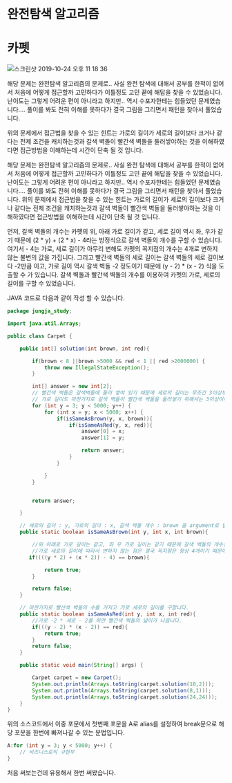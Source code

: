# 완전탐색 알고리즘

# 카펫

![스크린샷 2019-10-24 오후 11 18 36](https://user-images.githubusercontent.com/22395934/67497018-4c896980-f6b8-11e9-869d-f05ddc292222.png)




해당 문제는 완전탐색 알고리즘의 문제로.. 사실 완전 탐색에 대해서 공부를 한적이 없어서 처음에 어떻게 접근할까 고민하다가 이틀정도 고민 끝에 해답을 찾을 수 있었습니다. 난이도는 그렇게 어려운 편이 아니라고 하지만.. 역시 수포자한테는 힘들었던 문제였습니다.... 풀이를 봐도 전혀 이해를 못하다가 결국 그림을 그리면서 패턴을 찾아서 풀었습니다.

위의 문제에서 접근법을 찾을 수 있는 힌트는 가로의 길이가 세로의 길이보다 크거나 같다는 전제 조건을 캐치하는것과 갈색 벽돌이 빨간색 벽돌을 둘러쌓야하는 것을 이해하였다면 접근방법을 이해하는데 시간이 단축 될 것 입니다.

해당 문제는 완전탐색 알고리즘의 문제로.. 사실 완전 탐색에 대해서 공부를 한적이 없어서 처음에 어떻게 접근할까 고민하다가 이틀정도 고민 끝에 해답을 찾을 수 있었습니다. 난이도는 그렇게 어려운 편이 아니라고 하지만.. 역시 수포자한테는 힘들었던 문제였습니다.... 풀이를 봐도 전혀 이해를 못하다가 결국 그림을 그리면서 패턴을 찾아서 풀었습니다.
위의 문제에서 접근법을 찾을 수 있는 힌트는 가로의 길이가 세로의 길이보다 크거나 같다는 전제 조건을 캐치하는것과 갈색 벽돌이 빨간색 벽돌을 둘러쌓야하는 것을 이해하였다면 접근방법을 이해하는데 시간이 단축 될 것 입니다.

먼저, 갈색 벽돌의 개수는 카펫의 위, 아래 가로 길이가 같고, 세로 길이 역시 좌, 우가 같기 때문에 (2 * y) + (2 * x) - 4라는 방정식으로 갈색 벽돌의 개수를 구할 수 있습니다. 여기서 - 4는 가로, 세로 길이가 아무리 변해도 카펫의 꼭지점의 개수는 4개로 변하지 않는 불변의 값을 가집니다. 
그리고 빨간색 벽돌의 세로 길이는 갈색 벽돌의 세로 길이보다 -2만큼 이고, 가로 길이 역시 갈색 벽돌 -2 정도이기 때문에 (y - 2) * (x - 2) 식을 도출할 수 가 있습니다.
갈색 벽돌과 빨간색 벽돌의 개수를 이용하여 카펫의 가로, 세로의 길이를 구할 수 있었습니다.

JAVA 코드로 다음과 같이 작성 할 수 있습니다.

```java
package jungja_study;

import java.util.Arrays;

public class Carpet {

    public int[] solution(int brown, int red){

        if(brown < 8 ||brown >5000 && red < 1 || red >2000000) {
            throw new IllegalStateException();
        }

        int[] answer = new int[2];
        // 빨간색 벽돌은 갈색벽돌에 둘러 쌓여 있기 때문에 세로의 길이는 무조건 3이상부터 시작한다.
        // 가로 길이도 마찬가지로 갈색 벽돌이 빨간색 벽돌을 둘러쌓기 위해서는 3이상이여 됩니다.
        for (int y = 3; y < 5000; y++) {
            for (int x = y; x < 5000; x++) {
                if(isSameAsBrown(y, x, brown)){
                    if(isSameAsRed(y, x, red)){
                        answer[0] = x;
                        answer[1] = y;

                        return answer;
                    }
                }

            }
        }


        return answer;

    }

    // 세로의 길이 : y, 가로의 길이 : x, 갈색 벽돌 개수 : brown 을 argument로 받아서 가로 세로의 길이를 구하기 위한 로직
    public static boolean isSameAsBrown(int y, int x, int brown){

        //위 아래로 가로 길이는 같고, 좌 우 가로 길이는 같기 때문에 갈색 벽돌의 개수는 아래의 식으로 구할 수 있습니다.
        //가로 세로의 길이에 따라서 변하지 않는 점은 결국 꼭지점은 항상 4개이기 때문에 -4를 해주어야 합니다.
       if((((y * 2) + (x * 2)) - 4) == brown){

            return true;
        }

        return false;
    }

    // 마찬가지로 빨산색 벽돌의 수를 가지고 가로 세로의 길이를 구합니다.
    public static boolean isSameAsRed(int y, int x, int red){
        //가로 -2 * 세로 - 2를 하면 빨간색 벽돌의 넓이가 나옵니다.
        if(((y - 2) * (x - 2)) == red){
            return true;
        }
        return false;
    }

    public static void main(String[] args) {

        Carpet carpet = new Carpet();
        System.out.println(Arrays.toString(carpet.solution(10,2)));
        System.out.println(Arrays.toString(carpet.solution(8,1)));
        System.out.println(Arrays.toString(carpet.solution(24,24)));
    }
}

```

위의 소스코드에서 이중 포문에서 첫번째 포문을 A로 alias를 설정하여 break문으로 해당 포문을 한번에 빠져나갈 수 있는 문법입니다.

```java
A:for (int y = 3; y < 5000; y++) {
    // 비즈니스로직 구현부
} 
```

처음 써보는건데 유용해서 한번 써봤습니다.
